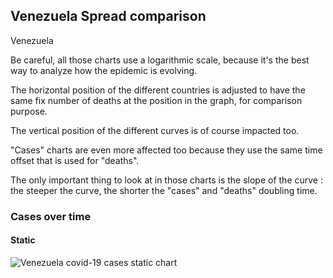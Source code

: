 ## Venezuela Spread comparison 

Venezuela



Be careful, all those charts use a logarithmic scale, because it's the best way to analyze how the epidemic is evolving.
 
The horizontal position of the different countries is adjusted to have the same fix number of deaths at the position in the graph, for comparison purpose.

The vertical position of the different curves is of course impacted too.

"Cases" charts are even more affected too because they use the same time offset that is used for "deaths".

The only important thing to look at in those charts is the slope of the curve : the steeper the curve, the shorter the "cases" and "deaths" doubling time.



 
### Cases over time
 
#### Static
![Venezuela covid-19 cases static chart](https://raw.githubusercontent.com/madlag/coronavirus_study/master/notebooks/graphs/2020-03-20/countries/Venezuela/2020-03-20_Venezuela_deaths.png "Venezuela covid-19 cases static chart")   

